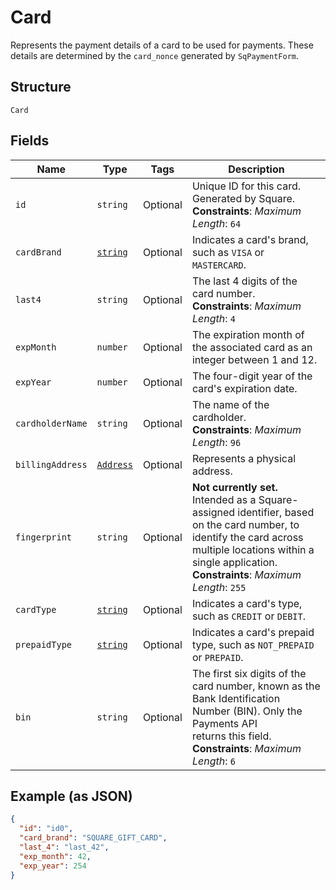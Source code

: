 
# Card

Represents the payment details of a card to be used for payments. These
details are determined by the `card_nonce` generated by `SqPaymentForm`.

## Structure

`Card`

## Fields

| Name | Type | Tags | Description |
|  --- | --- | --- | --- |
| `id` | `string` | Optional | Unique ID for this card. Generated by Square.<br>**Constraints**: *Maximum Length*: `64` |
| `cardBrand` | [`string`](/doc/models/card-brand.md) | Optional | Indicates a card's brand, such as `VISA` or `MASTERCARD`. |
| `last4` | `string` | Optional | The last 4 digits of the card number.<br>**Constraints**: *Maximum Length*: `4` |
| `expMonth` | `number` | Optional | The expiration month of the associated card as an integer between 1 and 12. |
| `expYear` | `number` | Optional | The four-digit year of the card's expiration date. |
| `cardholderName` | `string` | Optional | The name of the cardholder.<br>**Constraints**: *Maximum Length*: `96` |
| `billingAddress` | [`Address`](/doc/models/address.md) | Optional | Represents a physical address. |
| `fingerprint` | `string` | Optional | __Not currently set.__ Intended as a Square-assigned identifier, based<br>on the card number, to identify the card across multiple locations within a<br>single application.<br>**Constraints**: *Maximum Length*: `255` |
| `cardType` | [`string`](/doc/models/card-type.md) | Optional | Indicates a card's type, such as `CREDIT` or `DEBIT`. |
| `prepaidType` | [`string`](/doc/models/card-prepaid-type.md) | Optional | Indicates a card's prepaid type, such as `NOT_PREPAID` or `PREPAID`. |
| `bin` | `string` | Optional | The first six digits of the card number, known as the Bank Identification Number (BIN). Only the Payments API<br>returns this field.<br>**Constraints**: *Maximum Length*: `6` |

## Example (as JSON)

```json
{
  "id": "id0",
  "card_brand": "SQUARE_GIFT_CARD",
  "last_4": "last_42",
  "exp_month": 42,
  "exp_year": 254
}
```


